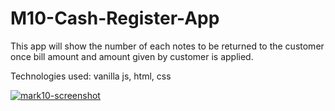 # M10-Cash-Register-App
This app will show the number of each notes to be returned to the customer once bill amount and amount given by customer is applied.

Technologies used: vanilla js, html, css

<a href="https://postimg.cc/4nMB4X9h" target="_blank"><img src="https://i.postimg.cc/0253fQ5Z/mark10-screenshot.png" alt="mark10-screenshot"/></a><br/><br/>
